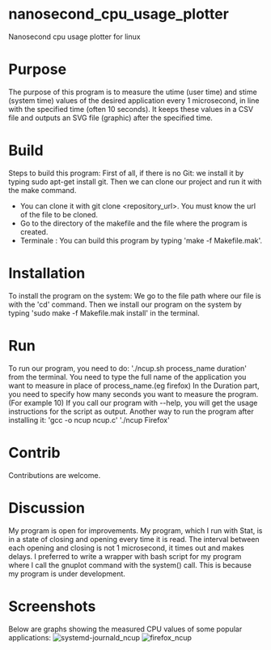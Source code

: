# nanosecond_cpu_usage_plotter
Nanosecond cpu usage plotter for linux


# Purpose 
The purpose of this program is to measure the utime (user time) and stime (system time) values of the desired application every 1 microsecond, in line with the specified time (often 10 seconds). It keeps these values ​​in a CSV file and outputs an SVG file (graphic) after the specified time.

# Build
Steps to build this program:
First of all, if there is no Git: we install it by typing sudo apt-get install git. Then we can clone our project and run it with the make command.
- You can clone it with git clone &lt;repository_url&gt;. You must know the url of the file to be cloned.
- Go to the directory of the makefile and the file where the program is created.
- Terminale : You can build this program by typing 'make -f Makefile.mak'.

# Installation
To install the program on the system:
We go to the file path where our file is with the 'cd' command.
Then we install our program on the system by typing 'sudo make -f Makefile.mak install' in the terminal.

# Run  
To run our program, you need to do:
'./ncup.sh process_name duration'
from the terminal.
You need to type the full name of the application you want to measure in place of process_name.(eg firefox)
In the Duration part, you need to specify how many seconds you want to measure the program. (For example 10)
If you call our program with --help, you will get the usage instructions for the script as output.
Another way to run the program after installing it:
'gcc -o ncup ncup.c'
'./ncup Firefox'

# Contrib  
Contributions are welcome.

# Discussion 
My program is open for improvements. My program, which I run with Stat, is in a state of closing and opening every time it is read.
The interval between each opening and closing is not 1 microsecond, it times out and makes delays.
I preferred to write a wrapper with bash script for my program where I call the gnuplot command with the system() call.
This is because my program is under development.

# Screenshots
Below are graphs showing the measured CPU values of some popular applications:
![systemd-journald_ncup](https://github.com/karadogankaan/nanosecond_cpu_usage_plotter/assets/134071144/4b4ddd66-215a-476d-93c0-756c68a0e3b0)
![firefox_ncup](https://github.com/karadogankaan/nanosecond_cpu_usage_plotter/assets/134071144/c32384a7-5e3e-402b-963d-2b6c1ccbb82d)

